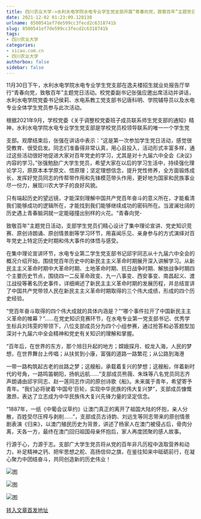 ```yaml
---
title: 四川农业大学->水利水电学院水电专业学生党支部开展“青春向党，致敬百年”主题党日活动 | sicau.com.cn
date: 2021-12-02 01:23:09.128138
urlname: 8500541ef7de599cc3fecd2c6318741b
slug: 8500541ef7de599cc3fecd2c6318741b
tags: 
- 四川农业大学
categories:
- sicau.com.cn
- 四川农业大学
authorbox: false
sidebar: false
---
```

11月30日下午，水利水电学院水电专业学生党支部在逸夫楼招生就业处报告厅举行“青春向党，致敬百年”主题党日活动。校党委副书记张强应邀出席活动并讲话，水利水电学院党委书记侯莉、水电系教工党支部书记唐科明、学院辅导员以及水电专业全体学生党员参与此次活动。

根据2021年9月，学校党委《关于调整校党委班子成员联系师生党支部的通知》精神，水利水电学院水电专业学生党支部是学校党员校领导联系的唯一一个学生党
<!--more-->
支部。观摩结束后，张强在讲话中表示：“这是第一次参加学生党日活动，感觉很受教育、很受启发。同志们准备得非常认真，用心且投入，活动形式丰富多样，通过这些活动很好地促进大家对百年党史的学习，尤其是对十九届六中全会《决议》内容的学习。”张强勉励广大学生党员，希望大家在以后的学习生活中，持续强化理论学习，原原本本学原文、悟原理；坚定理想信念，提升党性修养，全方面锻炼成长，发挥好党员同志的传帮带作用和先锋模范带头作用，更好地为国家和民族事业尽一份力，展现川农大学子的良好风貌。

只有端起历史的望远镜，才能深刻理解中国共产党百年奋斗的意义所在，才能看清我们能够成功的逻辑所在，才能找到我们能够继续成功的密码所在。当波澜壮阔的历史遇上青春脑洞就一定能碰撞出别样的火花。“青春向党-

致敬百年”主题党日活动，支部学生党员们精心设计了集中理论宣讲、党史知识竞赛、原创诗朗诵、原创情景剧等学习环节，用喜闻乐见、亲身参与的方式演绎对百年党史上特定历史时期和伟大事件的体悟与感受。

在集中理论宣讲环节，水电专业第二学生党支部书记邱宇同志从十九届六中全会的概况介绍开始，围绕党百年历史中的新民主主义革命时期展开深入讲解学习。从新民主主义革命时期中大革命时期、土地革命时期、抗日战争时期、解放战争时期四个主要历史节点，围绕四一二反革命政变、九一八事变、西安事变、南昌起义、渡江战役等著名历史事件，详细阐述了新民主主义革命时期的发展历程，并总结宣讲了中国共产党带领人民在新民主主义革命时期取得的三个伟大成绩，形成的四个历史经验。

“党百年奋斗取得的四个伟大成就的具体内涵是？”“哪个事件拉开了中国新民主主义革命的帷幕？”……在党史知识竞赛环节，在水电专业第一党支部书记、优秀学生标兵刘玮雯的带领下，八位支部成员分为四个小组参赛，通过抢答和必答题型加深对十九届六中全会精神和党史有关知识的理解和掌握。

“百年后，在世界的东方，那个旭日升起的地方；嫦娥探月、蛟龙入海，人民的梦想，在世界舞台上传唱；从扶贫到小康，富强的道路一路繁花；从公路到海港

一带一路构筑起古老的丝路之梦；这艘船，承载着复兴的梦想；这艘船，伴着新时代的号角，一路鸣笛朝阳，扬帆远航……”支部成员熊薇、朱珠等八名党员同志齐声朗诵由邱宇同志、赵一莲同志作词的原创诗歌《船》。未来属于青年，希望寄予青年。“我们必将驶着‘中国号’巨轮，实现中华民族的伟大复兴梦”，支部成员慷慨激昂，表达了立志成为中华民族伟大复兴先锋力量的坚定信念。

“1887年，一纸《中葡会议草约》让澳门真正的离开了祖国大陆的怀抱，亲人分散，百姓受尽压榨与剥削……”，支部成员古诗韵、刘远生等同志带来的原创情景剧表演《归来》，以澳门殖民历史为背景，讲述了杨家人在澳门被侵占后，骨肉分离，天各一方，最终在澳门回归祖国母亲怀抱后，家人再度团聚的感人故事。

行源于心，力源于志。支部广大学生党员将从党的百年非凡历程中汲取营养和动力，补足精神之钙、把牢思想之舵、高扬信仰之旗，在鉴往知来中砥砺前行，在凝心聚力中团结奋斗，共同创造新的历史伟业！

![图](https://news.sicau.edu.cn/__local/A/A6/F2/95C6BDAA5F14096305D3DE81CB7_4EFBAD22_144F0.jpg)

![图](https://news.sicau.edu.cn/__local/8/0E/79/BB8C3133E6279FDE1AC7A3FCB2C_2D73C6ED_13731.jpg)

![图](https://news.sicau.edu.cn/__local/D/00/D2/EECE9BF80D152495251C47F5736_C2E201F3_14089.jpg)

[转入文章首发地址](https://news.sicau.edu.cn/info/1078/65770.htm)